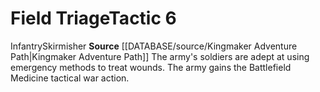 ﻿---
id: '7'
level: '6'
name: Field Triage
rarity: Common
source: '[[DATABASE/source/Kingmaker Adventure Path|Kingmaker Adventure Path]]'
trait:
- '[[DATABASE/trait/Infantry|Infantry]]'
- '[[DATABASE/trait/Skirmisher|Skirmisher]]'
type: Warfare Tactic

---
# Field Triage<span class="item-type">Tactic 6</span>

<span class="item-trait">Infantry</span><span class="item-trait">Skirmisher</span>
**Source** [[DATABASE/source/Kingmaker Adventure Path|Kingmaker Adventure Path]]
The army's soldiers are adept at using emergency methods to treat wounds. The army gains the Battlefield Medicine tactical war action.